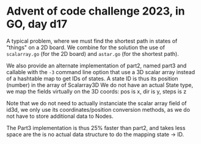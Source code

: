 # Advent of code challenge 2023, in GO, day d17

A typical problem, where we must find the shortest path in states of "things" on a 2D board. We combine for the solution the use of `scalarray.go` (for the 2D board) and `astar.go` (for the shortest path). 

We also provide an alternate implementation of part2, named part3 and callable with the `-3` command line option that use a 3D scalar array instead of a hashtable map to get IDs of states. 
A state ID is thus its position (number) in the array of Scalarray3D
We do not have an actual State type, we map the fields virtually on the 3D coords: pos is x, dir is y, steps is z

Note that we do not need to actually instanciate the scalar array field of id3d, we only use its coordinates/position conversion methods, as we do not have to store additional data to Nodes.

The Part3 implementation is thus 25% faster than part2, and takes less space are the is no actual data structure to do the mapping state -> ID.
